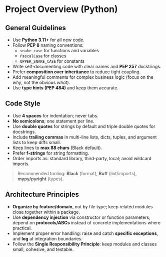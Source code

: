 # Project Overview (Python)

## General Guidelines

- Use **Python 3.11+** for all new code.
- Follow **PEP 8** naming conventions:
  - `snake_case` for functions and variables
  - `PascalCase` for classes
  - `UPPER_SNAKE_CASE` for constants
- Write self-documenting code with clear names and **PEP 257** docstrings.
- Prefer **composition over inheritance** to reduce tight coupling.
- Add meaningful comments for complex business logic (focus on the *why*, not the obvious *what*).
- Use **type hints (PEP 484)** and keep them accurate.

## Code Style

- Use **4 spaces** for indentation; never tabs.
- **No semicolons**; one statement per line.
- Use **double quotes** for strings by default and triple double quotes for docstrings.
- Include **trailing commas** in multi-line lists, dicts, tuples, and argument lists to keep diffs small.
- Keep lines to **max 88 chars** (Black default).
- Prefer **f-strings** for string formatting.
- Order imports as: standard library, third-party, local; avoid wildcard imports.

> Recommended tooling: **Black** (format), **Ruff** (lint/imports), **mypy/pyright** (types).

## Architecture Principles

- **Organize by feature/domain**, not by file type; keep related modules close together within a package.
- Use **dependency injection** via constructor or function parameters; depend on **protocols/ABCs** instead of concrete implementations where practical.
- Implement proper error handling: raise and catch **specific exceptions**, and **log** at integration boundaries.
- Follow the **Single Responsibility Principle**: keep modules and classes small, cohesive, and testable.
